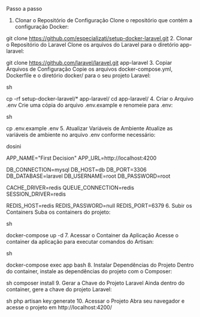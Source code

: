 Passo a passo
1. Clonar o Repositório de Configuração
Clone o repositório que contém a configuração Docker:


git clone https://github.com/especializati/setup-docker-laravel.git
2. Clonar o Repositório do Laravel
Clone os arquivos do Laravel para o diretório app-laravel:


git clone https://github.com/laravel/laravel.git app-laravel
3. Copiar Arquivos de Configuração
Copie os arquivos docker-compose.yml, Dockerfile e o diretório docker/ para o seu projeto Laravel:

sh

cp -rf setup-docker-laravel/* app-laravel/
cd app-laravel/
4. Criar o Arquivo .env
Crie uma cópia do arquivo .env.example e renomeie para .env:

sh

cp .env.example .env
5. Atualizar Variáveis de Ambiente
Atualize as variáveis de ambiente no arquivo .env conforme necessário:

dosini

APP_NAME="First Decision"
APP_URL=http://localhost:4200

DB_CONNECTION=mysql
DB_HOST=db
DB_PORT=3306
DB_DATABASE=laravel
DB_USERNAME=root
DB_PASSWORD=root

CACHE_DRIVER=redis
QUEUE_CONNECTION=redis
SESSION_DRIVER=redis

REDIS_HOST=redis
REDIS_PASSWORD=null
REDIS_PORT=6379
6. Subir os Containers
Suba os containers do projeto:

sh

docker-compose up -d
7. Acessar o Container da Aplicação
Acesse o container da aplicação para executar comandos do Artisan:

sh

docker-compose exec app bash
8. Instalar Dependências do Projeto
Dentro do container, instale as dependências do projeto com o Composer:

sh
composer install
9. Gerar a Chave do Projeto Laravel
Ainda dentro do container, gere a chave do projeto Laravel:

sh
php artisan key:generate
10. Acessar o Projeto
Abra seu navegador e acesse o projeto em http://localhost:4200/